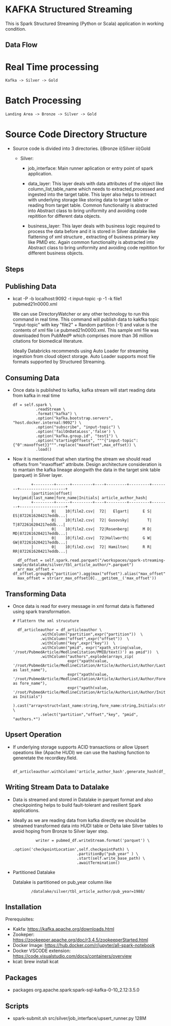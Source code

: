 # KAFKA Structured Streaming

This is Spark Structured Streaming (Python or Scala) application in working condition.

## Data Flow

# Real Time processing
    Kafka -> Silver -> Gold

# Batch Processing
    Landing Area -> Bronze -> Silver -> Gold

# Source Code Directory Structure

- Source code is divided into 3 directories.
  i)Bronze ii)Silver iii)Gold

  - Silver:

    - job_interface: Main runner aplication or entry point of spark application.

    - data_layer: This layer deals with data attributes of the object like column_list,table_name which needs to extracted,processed and ingested into the target table. This layer also helps to intreact with underlying storage like storing data to target table or reading from target table. Common functionality is abstracted into Abstract class to bring uniformity and avoiding code repitition for different data objects.

    - business_layer: This layer deals with business logic required to process the data before and it is stored in Silver datalake like flattening of xml structure , extracting of business primary key like PMID etc. Again common functionality is abstracted into Abstract class to bring uniformity and avoiding code repitition for different business objects.


## Steps

## Publishing Data

- kcat -P -b localhost:9092 -t input-topic -p -1 -k file1 pubmed21n0000.xml

  We can use DirectoryWatcher or any other technology to run this command in real time. This command will publish data to kakfka topic "input-topic" with key "file2" + Random partition (-1) and value is the contents of xml file i.e pubmed21n0000.xml. This sample xml file was downloaded from PubMed® which comprises more than 36 million citations for biomedical literature.

  Ideally Databricks recommends using Auto Loader for streaming ingestion from cloud object storage. Auto Loader supports most file formats supported by Structured Streaming.

## Consuming Data

- Once data is published to kafka, kafka stream will start reading data from kafka in real time

      df = self.spark \
                .readStream \
                .format("kafka") \
                .option("kafka.bootstrap.servers", "host.docker.internal:9092") \
                .option("subscribe", "input-topic") \
                .option('failOnDataLoss','false') \
                .option("kafka.group.id", "test1") \
                .option("startingOffsets", """{"input-topic":{"0":maxoffset}}""".replace("maxoffset",max_offset)) \
                .load()

- Now it is mentioned that when starting the stream we should read offsets from "maxoffset" attribute. Design architecture consideration is to mantain the kafka lineage alongwith the data in the target sink table (parquet) in Silver layer.

              +---------+------+---------+----+---------+---------+--------+--------------------+
              |partition|offset|      key|pmid|last_name|fore_name|Initials| article_author_hash|
              +---------+------+---------+----+---------+---------+--------+--------------------+
              |        0|    10|file2.csv|  72|   Elgart|      E S|      ES|8722616204217eddb...|
              |        0|    10|file2.csv|  72| Gusovsky|        T|       T|8722616204217eddb...|
              |        0|    10|file2.csv|  72|Rosenberg|      M D|      MD|8722616204217eddb...|
              |        0|    10|file2.csv|  72|Hallworth|      G W|      GW|8722616204217eddb...|
              |        0|    10|file2.csv|  72| Hamilton|      R R|      RR|8722616204217eddb...|

        df_offset = self.spark.read.parquet("/workspaces/spark-streaming-sample/datalake/silver/tbl_article_author/*.parquet")
        arr_max_offset = df_offset.groupBy("partition").agg(max("offset").alias("max_offset")).collect()
        max_offset = str(arr_max_offset[0].__getitem__('max_offset'))

## Transforming Data
- Once data is read for every message in xml format data is flattened using spark transformation.

      # Flattern the xml strucuture

        df_articleauthor = df_articleauthor \
                  .withColumn("partition",expr("partition"))  \
                  .withColumn("offset",expr("offset"))  \
                  .withColumn("key",expr("key"))  \
                  .withColumn("pmid", expr("xpath_string(value, '/root/PubmedArticle/MedlineCitation/PMID/text()') as pmid"))  \
                  .withColumn("authors",explode(arrays_zip(
                              expr("xpath(value, '/root/PubmedArticle/MedlineCitation/Article/AuthorList/Author/LastName/text()') as last_name"),
                              expr("xpath(value, '/root/PubmedArticle/MedlineCitation/Article/AuthorList/Author/ForeName/text()') as fore_name"),
                              expr("xpath(value, '/root/PubmedArticle/MedlineCitation/Article/AuthorList/Author/Initials/text()') as Initials")
                              ).cast("array<struct<last_name:string,fore_name:string,Initials:string>>"))) \
                  .select("partition","offset","key", "pmid", "authors.*")



## Upsert Operation
- If underlying storage supports ACID transactions or allow Upsert opeations like (Apache HUDI) we can use the hashing function to  generetate the recordkey.field.

            df_articleauthor.withColumn('article_author_hash',generate_hash(df_articleauthor.pmid))


## Writing Stream Data to Datalake

- Data is streamed and stored in Datalake in parquet format and also checkpointing helps to build fault-tolerant and resilient Spark applications.
- Ideally as we are reading data from kafka directly we should be streamed transformed data into HUDI table or Delta lake Silver tables to avoid hoping from Bronze to Silver layer step.

                writer = pubmed_df.writeStream.format('parquet') \
                                  .option('checkpointLocation',self.checkpointPath) \
                                  .partitionBy("pub_year" ) \
                                  .start(self.write_base_path) \
                                  .awaitTermination()
- Partitioned Datalake

    Datalake is partitioned on pub_year column like

              /datalake/silver/tbl_article_author/pub_year=1988/


## Installation

Prerequisites:
- Kakfa: https://kafka.apache.org/downloads.html
- Zookeper: https://zookeeper.apache.org/doc/r3.4.5/zookeeperStarted.html
- Docker Image: https://hub.docker.com/r/jupyter/all-spark-notebook
- Docker VSCODE extension: https://code.visualstudio.com/docs/containers/overview
- kcat: brew install kcat

## Packages

- packages org.apache.spark:spark-sql-kafka-0-10_2.12:3.5.0

## Scripts

- spark-submit.sh src/silver/job_interface/upsert_runner.py 128M
